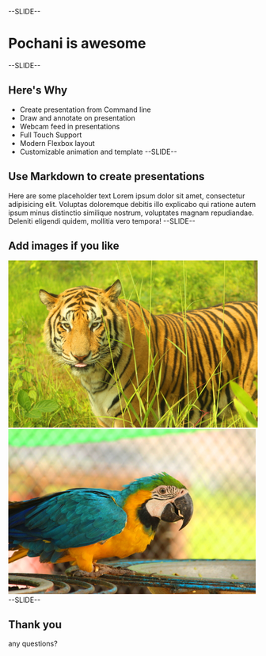 --SLIDE--
# Pochani is awesome
--SLIDE--
## Here's Why
* Create presentation from Command line
* Draw and annotate on presentation
* Webcam feed in presentations
* Full Touch Support
* Modern Flexbox layout
* Customizable animation and template
--SLIDE--
## Use Markdown to create presentations
Here are some placeholder text
Lorem ipsum dolor sit amet, consectetur adipisicing elit. Voluptas doloremque debitis illo explicabo qui ratione autem ipsum minus distinctio similique nostrum, voluptates magnam repudiandae. Deleniti eligendi quidem, mollitia vero tempora!
--SLIDE--
## Add images if you like
![tiger](img/tiger.jpg)
![macaw](img/macaw.jpg)
--SLIDE--
## Thank you
any questions?
